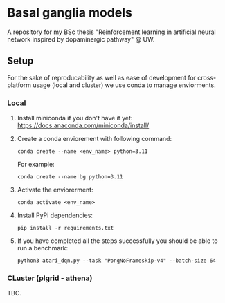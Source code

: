 # Basal ganglia models

A repository for my BSc thesis "Reinforcement learning in artificial neural network inspired by dopaminergic pathway" @ UW.


## Setup

For the sake of reproducability as well as ease of development for cross-platform usage (local and cluster) we use conda to manage enviorments. 

### Local 

1. Install miniconda if you don't have it yet:
    https://docs.anaconda.com/miniconda/install/

2. Create a conda enviorement with following command:
    ```
    conda create --name <env_name> python=3.11
    ```
    For example:
    ```
    conda create --name bg python=3.11
    ```
3. Activate the enviorerment: 
    ```
    conda activate <env_name>
    ```
4. Install PyPi dependencies: 
    ```
    pip install -r requirements.txt
    ```
5. If you have completed all the steps successfully you should be able to run a benchmark:
    ```
    python3 atari_dqn.py --task "PongNoFrameskip-v4" --batch-size 64
    ```

### CLuster (plgrid - athena)
TBC.

